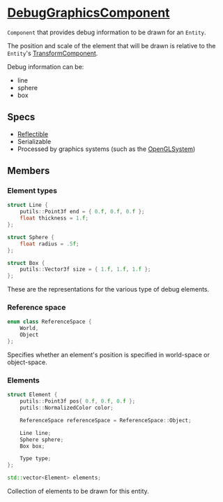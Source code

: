  # [DebugGraphicsComponent](DebugGraphicsComponent.hpp)

`Component` that provides debug information to be drawn for an `Entity`.

The position and scale of the element that will be drawn is relative to the `Entity`'s [TransformComponent](TransformComponent.md).

Debug information can be:
* line
* sphere
* box

## Specs

* [Reflectible](https://github.com/phisko/putils/blob/master/reflection.md)
* Serializable
* Processed by graphics systems (such as the [OpenGLSystem](../../systems/opengl/OpenGLSystem.md))

## Members

### Element types

```cpp
struct Line {
    putils::Point3f end = { 0.f, 0.f, 0.f };
    float thickness = 1.f;
};

struct Sphere {
    float radius = .5f;
};

struct Box {
    putils::Vector3f size = { 1.f, 1.f, 1.f };
};
```

These are the representations for the various type of debug elements.

### Reference space

```cpp
enum class ReferenceSpace {
    World,
    Object
};
```

Specifies whether an element's position is specified in world-space or object-space.

### Elements

```cpp
struct Element {
    putils::Point3f pos{ 0.f, 0.f, 0.f };
    putils::NormalizedColor color;

    ReferenceSpace referenceSpace = ReferenceSpace::Object;

    Line line;
    Sphere sphere;
    Box box;

    Type type;
};

std::vector<Element> elements;
```

Collection of elements to be drawn for this entity.